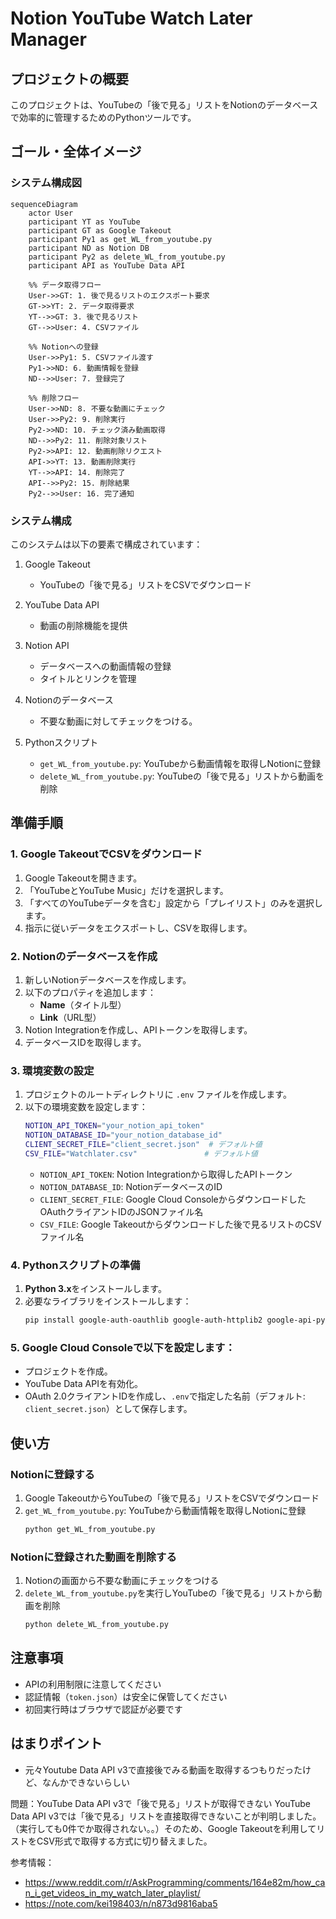 # Notion YouTube Watch Later Manager

## プロジェクトの概要
このプロジェクトは、YouTubeの「後で見る」リストをNotionのデータベースで効率的に管理するためのPythonツールです。

## ゴール・全体イメージ
### システム構成図
```mermaid
sequenceDiagram
    actor User
    participant YT as YouTube
    participant GT as Google Takeout
    participant Py1 as get_WL_from_youtube.py
    participant ND as Notion DB
    participant Py2 as delete_WL_from_youtube.py
    participant API as YouTube Data API

    %% データ取得フロー
    User->>GT: 1. 後で見るリストのエクスポート要求
    GT->>YT: 2. データ取得要求
    YT-->>GT: 3. 後で見るリスト
    GT-->>User: 4. CSVファイル

    %% Notionへの登録
    User->>Py1: 5. CSVファイル渡す
    Py1->>ND: 6. 動画情報を登録
    ND-->>User: 7. 登録完了

    %% 削除フロー
    User->>ND: 8. 不要な動画にチェック
    User->>Py2: 9. 削除実行
    Py2->>ND: 10. チェック済み動画取得
    ND-->>Py2: 11. 削除対象リスト
    Py2->>API: 12. 動画削除リクエスト
    API->>YT: 13. 動画削除実行
    YT-->>API: 14. 削除完了
    API-->>Py2: 15. 削除結果
    Py2-->>User: 16. 完了通知
```

### システム構成
このシステムは以下の要素で構成されています：

1. Google Takeout
   - YouTubeの「後で見る」リストをCSVでダウンロード

2. YouTube Data API
   - 動画の削除機能を提供

3. Notion API
   - データベースへの動画情報の登録
   - タイトルとリンクを管理
  
4. Notionのデータベース
   - 不要な動画に対してチェックをつける。

5. Pythonスクリプト
   - `get_WL_from_youtube.py`: YouTubeから動画情報を取得しNotionに登録
   - `delete_WL_from_youtube.py`: YouTubeの「後で見る」リストから動画を削除



## 準備手順

### 1. Google TakeoutでCSVをダウンロード
1. Google Takeoutを開きます。
2. 「YouTubeとYouTube Music」だけを選択します。
3. 「すべてのYouTubeデータを含む」設定から「プレイリスト」のみを選択します。
4. 指示に従いデータをエクスポートし、CSVを取得します。

### 2. Notionのデータベースを作成
1. 新しいNotionデータベースを作成します。
2. 以下のプロパティを追加します：
   - **Name**（タイトル型）
   - **Link**（URL型）
3. Notion Integrationを作成し、APIトークンを取得します。
4. データベースIDを取得します。

### 3. 環境変数の設定
1. プロジェクトのルートディレクトリに `.env` ファイルを作成します。
2. 以下の環境変数を設定します：
   ```bash
   NOTION_API_TOKEN="your_notion_api_token"
   NOTION_DATABASE_ID="your_notion_database_id"
   CLIENT_SECRET_FILE="client_secret.json"  # デフォルト値
   CSV_FILE="Watchlater.csv"               # デフォルト値
   ```
   - `NOTION_API_TOKEN`: Notion Integrationから取得したAPIトークン
   - `NOTION_DATABASE_ID`: NotionデータベースのID
   - `CLIENT_SECRET_FILE`: Google Cloud ConsoleからダウンロードしたOAuthクライアントIDのJSONファイル名
   - `CSV_FILE`: Google Takeoutからダウンロードした後で見るリストのCSVファイル名

### 4. Pythonスクリプトの準備
1. **Python 3.x**をインストールします。
2. 必要なライブラリをインストールします：
   ```bash
   pip install google-auth-oauthlib google-auth-httplib2 google-api-python-client requests python-dotenv
   ```

### 5. Google Cloud Consoleで以下を設定します：
- プロジェクトを作成。
- YouTube Data APIを有効化。
- OAuth 2.0クライアントIDを作成し、`.env`で指定した名前（デフォルト: `client_secret.json`）として保存します。

## 使い方

### Notionに登録する
1. Google TakeoutからYouTubeの「後で見る」リストをCSVでダウンロード
2. `get_WL_from_youtube.py`: YouTubeから動画情報を取得しNotionに登録
   ```bash
   python get_WL_from_youtube.py
   ```

### Notionに登録された動画を削除する
1. Notionの画面から不要な動画にチェックをつける
2. `delete_WL_from_youtube.py`を実行しYouTubeの「後で見る」リストから動画を削除
   ```bash
   python delete_WL_from_youtube.py
   ```

## 注意事項
- APIの利用制限に注意してください
- 認証情報（`token.json`）は安全に保管してください
- 初回実行時はブラウザで認証が必要です


## はまりポイント
- 元々Youtube Data API v3で直接後でみる動画を取得するつもりだったけど、なんかできないらしい

問題：YouTube Data API v3で「後で見る」リストが取得できない
YouTube Data API v3では「後で見る」リストを直接取得できないことが判明しました。（実行しても0件でか取得されない。。）そのため、Google Takeoutを利用してリストをCSV形式で取得する方式に切り替えました。

参考情報：
- https://www.reddit.com/r/AskProgramming/comments/164e82m/how_can_i_get_videos_in_my_watch_later_playlist/
- https://note.com/kei198403/n/n873d9816aba5